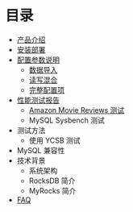 # 目录

- [产品介绍](README.md)
- [安装部署](installation.md)
- [配置参数说明](config_summary.md)
    * [数据导入](config_data_loading.md)
    * [读写混合](config_read_write.md)
    * [完整配置项](full_config_options.md)
- [性能测试报告](benchmarks.md)
    * [Amazon Movie Reviews 测试](amazon_movie_reviews_benchmark.md)
    * MySQL Sysbench 测试
- 测试方法
    * 使用 YCSB 测试
- MySQL 兼容性
- 技术背景
    * 系统架构
    * RocksDB 简介
    * MyRocks 简介
- [FAQ](FAQ.md)
